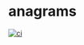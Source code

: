 # anagrams
[![ci](https://github.com/mmimbrero/ibm-anagrams/actions/workflows/ci.yaml/badge.svg?branch=docker)](https://github.com/mmimbrero/ibm-anagrams/actions/workflows/ci.yaml)
